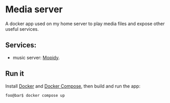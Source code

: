 # Media server

A docker app used on my home server to play media files and expose other useful services.

## Services:
- music server: [Mopidy](https://mopidy.com/).

## Run it

Install [Docker](https://www.docker.com/) and [Docker Compose](https://docs.docker.com/compose/), then build and run the app:

```console
foo@bar$ docker compose up
```
